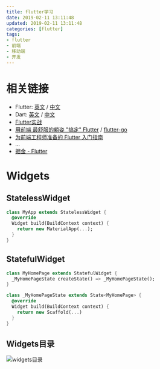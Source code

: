 ```yaml
---
title: flutter学习
date: 2019-02-11 13:11:48
updated: 2019-02-11 13:11:48
categories: [flutter]
tags: 
- flutter
- 前端
- 移动端
- 开发
---
```




# 相关链接

- Flutter: [英文](https://flutter.io/) / [中文](https://flutterchina.club/)
- Dart: [英文](https://www.dartlang.org/) / [中文](http://www.dartdoc.cn)
- [Flutter实战](https://book.flutterchina.club)
- [用前端 最舒服的躺姿 "搞定" Flutter](https://juejin.im/post/5c41af466fb9a04a0e2d7d51) / [flutter-go](https://github.com/alibaba/flutter-go)
- [为前端工程师准备的 Flutter 入门指南](https://zhuanlan.zhihu.com/p/55329631)
- ...
- [掘金 - Flutter](https://juejin.im/tag/Flutter)

# Widgets

## StatelessWidget

```dart
class MyApp extends StatelessWidget {
  @override
  Widget build(BuildContext context) {
    return new MaterialApp(...);
  }
}
```

## StatefulWidget

```dart
class MyHomePage extends StatefulWidget {
  _MyHomePageState createState() => _MyHomePageState();
}

class _MyHomePageState extends State<MyHomePage> {
  @override
  Widget build(BuildContext context) {
    return new Scaffold(...)
  }
}
```

## Widgets目录

![widgets目录](https://ws1.sinaimg.cn/large/006tNc79ly1g02fza8b2ij30ni3m5gyb.jpg)